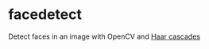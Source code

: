 # facedetect

Detect faces in an image with OpenCV and [Haar cascades](https://github.com/opencv/opencv/blob/master/data/haarcascades/haarcascade_frontalface_default.xml)
